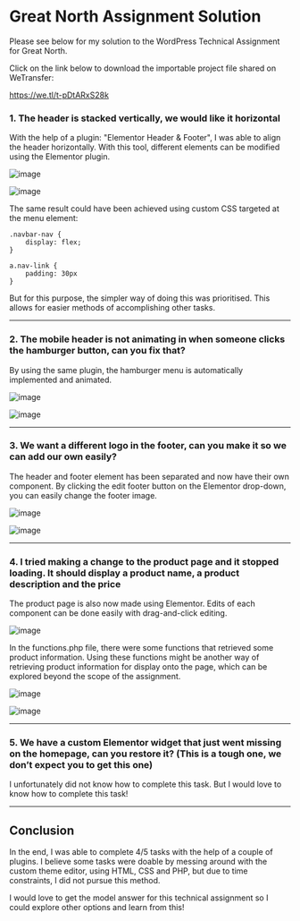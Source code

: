# Great North Assignment Solution

Please see below for my solution to the WordPress Technical Assignment for Great North.

Click on the link below to download the importable project file shared on WeTransfer:

https://we.tl/t-pDtARxS28k

### 1. The header is stacked vertically, we would like it horizontal
With the help of a plugin: "Elementor Header & Footer", I was able to align the header horizontally. With this tool,
different elements can be modified using the Elementor plugin.

![image](https://github.com/rorense/Great-North-Assignment/assets/103559314/a8737472-438b-4d7c-a24f-000d0d3088c0)

![image](https://github.com/rorense/Great-North-Assignment/assets/103559314/bf801ffe-f1aa-43f3-93e9-4a68067ae22b)

The same result could have been achieved using custom CSS targeted at the menu element:

```
.navbar-nav {
	display: flex;
}

a.nav-link {
	padding: 30px
}
```
But for this purpose, the simpler way of doing this was prioritised. This allows for easier methods of accomplishing other tasks.

---
  
### 2. The mobile header is not animating in when someone clicks the hamburger button, can you fix that?
By using the same plugin, the hamburger menu is automatically implemented and animated.

![image](https://github.com/rorense/Great-North-Assignment/assets/103559314/8046904d-b49b-4fb8-ba63-cf1e34cd1b43)

![image](https://github.com/rorense/Great-North-Assignment/assets/103559314/689e53c7-f9c3-4a5d-a928-31791dbca2bc)

---

### 3. We want a different logo in the footer, can you make it so we can add our own easily?
The header and footer element has been separated and now have their own component. By clicking the edit footer button on the Elementor drop-down, you can easily change the footer image.

![image](https://github.com/rorense/Great-North-Assignment/assets/103559314/90a3d797-a7ee-49f8-a140-c4e6968dea49)

![image](https://github.com/rorense/Great-North-Assignment/assets/103559314/eff13fe4-2a6a-4751-bce9-bebba0dde142)

---

### 4. I tried making a change to the product page and it stopped loading. It should display a product name, a product description and the price

The product page is also now made using Elementor. Edits of each component can be done easily with drag-and-click editing.

![image](https://github.com/rorense/Great-North-Assignment/assets/103559314/2f2eaa71-24c1-4d00-9d5c-4aeef3cc5d74)

In the functions.php file, there were some functions that retrieved some product information. Using these functions might be another way of retrieving product information for display onto the page, which can be explored beyond the scope of the assignment.

![image](https://github.com/rorense/Great-North-Assignment/assets/103559314/ae2df0ac-d598-4112-8077-fe3281aba590)

![image](https://github.com/rorense/Great-North-Assignment/assets/103559314/2fd6b34f-cb59-4899-8026-2babf6fe8a4b)

---

### 5. We have a custom Elementor widget that just went missing on the homepage, can you restore it? (This is a tough one, we don’t expect you to get this one)

I unfortunately did not know how to complete this task. But I would love to know how to complete this task!

---

## Conclusion

In the end, I was able to complete 4/5 tasks with the help of a couple of plugins. I believe some tasks were doable by messing around with the custom theme editor, using HTML, CSS and PHP, but due to time constraints, I did not pursue this method. 

I would love to get the model answer for this technical assignment so I could explore other options and learn from this!
